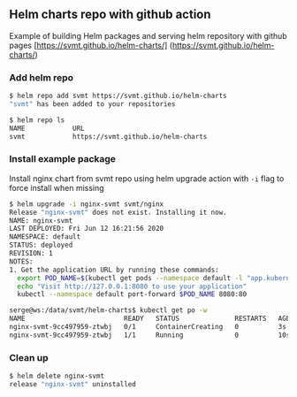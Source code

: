 ## Helm charts repo with github action 

Example of building Helm packages and serving helm repository with github pages [https://svmt.github.io/helm-charts/]
(https://svmt.github.io/helm-charts/)

### Add helm repo

```bash
$ helm repo add svmt https://svmt.github.io/helm-charts
"svmt" has been added to your repositories

$ helm repo ls
NAME        	URL                                              
svmt        	https://svmt.github.io/helm-charts   
```

### Install example package

Install nginx chart from svmt repo using helm upgrade action with `-i` flag to force install when missing 

```bash
$ helm upgrade -i nginx-svmt svmt/nginx
Release "nginx-svmt" does not exist. Installing it now.
NAME: nginx-svmt
LAST DEPLOYED: Fri Jun 12 16:21:56 2020
NAMESPACE: default
STATUS: deployed
REVISION: 1
NOTES:
1. Get the application URL by running these commands:
  export POD_NAME=$(kubectl get pods --namespace default -l "app.kubernetes.io/name=nginx,app.kubernetes.io/instance=nginx-svmt" -o jsonpath="{.items[0].metadata.name}")
  echo "Visit http://127.0.0.1:8080 to use your application"
  kubectl --namespace default port-forward $POD_NAME 8080:80

serge@ws:/data/svmt/helm-charts$ kubectl get po -w
NAME                         READY   STATUS              RESTARTS   AGE
nginx-svmt-9cc497959-ztwbj   0/1     ContainerCreating   0          3s
nginx-svmt-9cc497959-ztwbj   1/1     Running             0          10s
```

### Clean up
```bash
$ helm delete nginx-svmt 
release "nginx-svmt" uninstalled
```